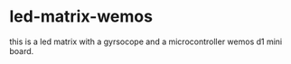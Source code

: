 # led-matrix-wemos
this is a led matrix with a gyrsocope and a microcontroller wemos d1 mini board.
